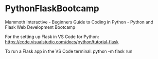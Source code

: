 # PythonFlaskBootcamp
Mammoth Interactive - Beginners Guide to Coding in Python - Python and Flask Web Development Bootcamp

For the setting up Flask in VS Code for Python:
https://code.visualstudio.com/docs/python/tutorial-flask

To run a Flask app in the VS Code terminal:
python -m flask run
